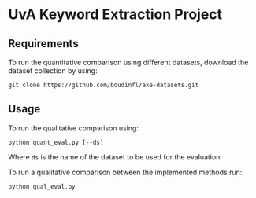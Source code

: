 # UvA Keyword Extraction Project

## Requirements

To run the quantitative comparison using different datasets, download the dataset collection by using:

```
git clone https://github.com/boudinfl/ake-datasets.git
```

## Usage

To run the qualitative comparison using:

```
python quant_eval.py [--ds]
```

Where `ds` is the name of the dataset to be used for the evaluation.


To run a qualitative comparison between the implemented methods run:

```
python qual_eval.py
```

